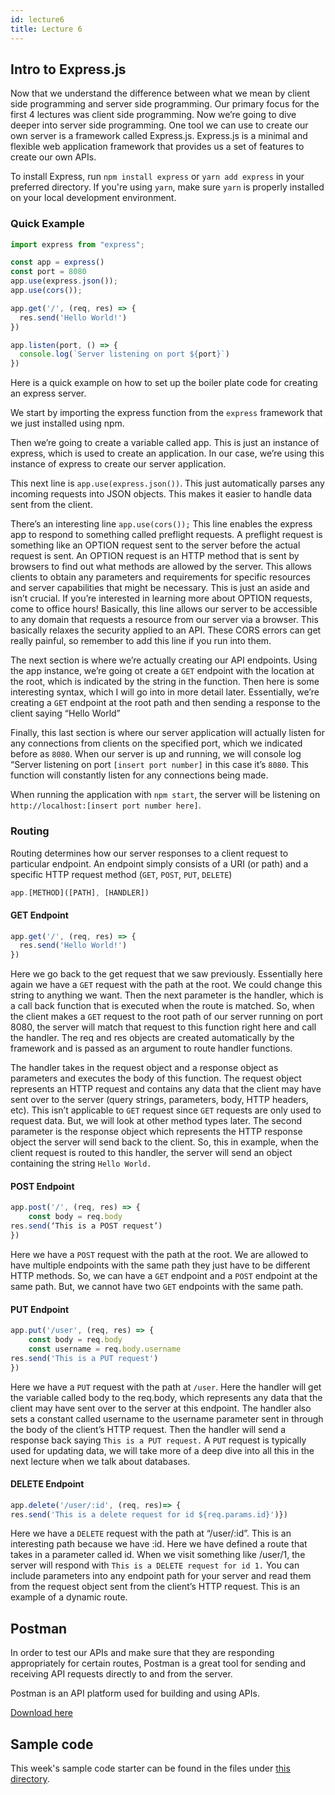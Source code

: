 ```yaml
---
id: lecture6
title: Lecture 6
---
```

## Intro to Express.js

Now that we understand the difference between what we mean by client side programming and server side programming. Our primary focus for the first 4 lectures was client side programming. Now we’re going to dive deeper into server side programming. One tool we can use to create our own server is a framework called Express.js. Express.js is a minimal and flexible web application framework that provides us a set of features to create our own APIs.

To install Express, run `npm install express` or `yarn add express` in your preferred directory. If you're using `yarn`, make sure `yarn` is properly installed on your local development environment.

### Quick Example
```typescript
import express from "express";

const app = express()
const port = 8080
app.use(express.json());
app.use(cors());

app.get('/', (req, res) => {
  res.send('Hello World!')
})

app.listen(port, () => {
  console.log(`Server listening on port ${port}`)
})
```

Here is a quick example on how to set up the boiler plate code for creating an express server.

We start by importing the express function from the `express` framework that we just installed using npm.

Then we’re going to create a variable called app. This is just an instance of express, which is used to create an application. In our case, we’re using this instance of express to create our server application.

This next line is `app.use(express.json())`. This just automatically parses any incoming requests into JSON objects. This makes it easier to handle data sent from the client.

There’s an interesting line `app.use(cors());` This line enables the express app to respond to something called preflight requests. A preflight request is something like an OPTION request sent to the server before the actual request is sent. An OPTION request is an HTTP method that is sent by browsers to find out what methods are allowed by the server. This allows clients to obtain any parameters and requirements for specific resources and server capabilities that might be necessary. This is just an aside and isn’t crucial. If you’re interested in learning more about OPTION requests, come to office hours! Basically, this line allows our server to be accessible to any domain that requests a resource from our server via a browser. This basically relaxes the security applied to an API. These CORS errors can get really painful, so remember to add this line if you run into them.

The next section is where we’re actually creating our API endpoints. Using the app instance, we’re going ot create a `GET` endpoint with the location at the root, which is indicated by the string in the function. Then here is some interesting syntax, which I will go into in more detail later. Essentially, we’re creating a `GET` endpoint at the root path and then sending a response to the client saying “Hello World”

Finally, this last section is where our server application will actually listen for any connections from clients on the specified port, which we indicated before as `8080`. When our server is up and running, we will console log “Server listening on port `[insert port number]` in this case it’s `8080`. This function will constantly listen for any connections being made.

When running the application with `npm start`, the server will be listening on `http://localhost:[insert port number here]`.

### Routing
Routing determines how our server responses to a client request to particular endpoint. An endpoint simply consists of a URI (or path) and a specific HTTP request method (`GET`, `POST`, `PUT`, `DELETE`)

```typescript
app.[METHOD]([PATH], [HANDLER])
```

#### GET Endpoint
```typescript
app.get('/', (req, res) => {
  res.send('Hello World!')
})
```
Here we go back to the get request that we saw previously. Essentially here again we have a `GET` request with the path at the root. We could change this string to anything we want. Then the next parameter is the handler, which is a call back function that is executed when the route is matched. So, when the client makes a `GET` request to the root path of our server running on port 8080, the server will match that request to this function right here and call the handler. The req and res objects are created automatically by the framework and is passed as an argument to route handler functions.

The handler takes in the request object and a response object as parameters and executes the body of this function. The request object represents an HTTP request and contains any data that the client may have sent over to the server (query strings, parameters, body, HTTP headers, etc). This isn’t applicable to `GET` request since `GET` requests are only used to request data. But, we will look at other method types later. The second parameter is the response object which represents the HTTP response object the server will send back to the client. So, this in example, when the client request is routed to this handler, the server will send an object containing the string `Hello World.`

#### POST Endpoint
```typescript
app.post('/', (req, res) => {
  	const body = req.body
res.send(‘This is a POST request’)
})
```
Here we have a `POST` request with the path at the root. We are allowed to have multiple endpoints with the same path they just have to be different HTTP methods. So, we can have a `GET` endpoint and a `POST` endpoint at the same path. But, we cannot have two `GET` endpoints with the same path.

#### PUT Endpoint
```typescript
app.put('/user', (req, res) => {
  	const body = req.body
	const username = req.body.username
res.send('This is a PUT request')
})
```
Here we have a `PUT` request with the path at `/user`.
Here the handler will get the variable called body to the req.body, which represents any data that the client may have sent over to the server at this endpoint. The handler also sets a constant called username to the username parameter sent in through the body of the client’s HTTP request. Then the handler will send a response back saying `This is a PUT request.` A `PUT` request is typically used for updating data, we will take more of a deep dive into all this in the next lecture when we talk about databases.

#### DELETE Endpoint
```typescript
app.delete('/user/:id', (req, res)=> {
res.send('This is a delete request for id ${req.params.id}')})
```
Here we have a `DELETE` request with the path at “/user/:id”. This is an interesting path because we have :id. Here we have defined a route that takes in a parameter called id. When we visit something like /user/1, the server will respond with `This is a DELETE request for id 1.` You can include parameters into any endpoint path for your server and read them from the request object sent from the client’s HTTP request. This is an example of a dynamic route.

## Postman
In order to test our APIs and make sure that they are responding appropriately for certain routes, Postman is a great tool for sending and receiving API requests directly to and from the server.

Postman is an API platform used for building and using APIs.

[Download here](https://www.postman.com/)

## Sample code

This week's sample code starter can be found in the files under [this directory](TODO).